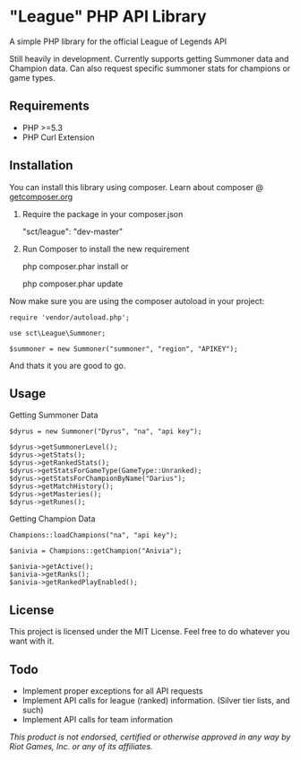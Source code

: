 "League" PHP API Library
======

A simple PHP library for the official League of Legends API

Still heavily in development. Currently supports getting Summoner data and Champion data. Can also request specific summoner stats for champions or game types.

Requirements
---------
* PHP >=5.3
* PHP Curl Extension

Installation
---------
You can install this library using composer. Learn about composer @ [getcomposer.org](http://getcomposer.org/)

1) Require the package in your composer.json

    "sct/league": "dev-master"

2) Run Composer to install the new requirement

    php composer.phar install
or

    php composer.phar update

Now make sure you are using the composer autoload in your project:

    require 'vendor/autoload.php';

    use sct\League\Summoner;

    $summoner = new Summoner("summoner", "region", "APIKEY");

And thats it you are good to go.

Usage
---------

Getting Summoner Data

    $dyrus = new Summoner("Dyrus", "na", "api key");

    $dyrus->getSummonerLevel();
    $dyrus->getStats();
    $dyrus->getRankedStats();
    $dyrus->getStatsForGameType(GameType::Unranked);
    $dyrus->getStatsForChampionByName("Darius");
    $dyrus->getMatchHistory();
    $dyrus->getMasteries();
    $dyrus->getRunes();

Getting Champion Data

    Champions::loadChampions("na", "api key");

    $anivia = Champions::getChampion("Anivia");

    $anivia->getActive();
    $anivia->getRanks();
    $anivia->getRankedPlayEnabled();


License
---------
This project is licensed under the MIT License. Feel free to do whatever you want with it.

Todo
---------
* Implement proper exceptions for all API requests
* Implement API calls for league (ranked) information. (Silver tier lists, and such)
* Implement API calls for team information

*This product is not endorsed, certified or otherwise approved in any way by Riot Games, Inc. or any of its affiliates.*